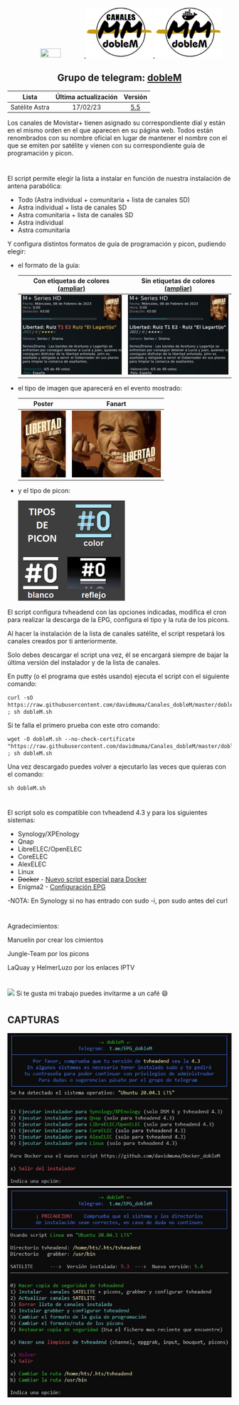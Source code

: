 <p align="center">
  <a href="https://github.com/davidmuma/EPG_dobleM"> <img src="https://raw.githubusercontent.com/davidmuma/EPG_dobleM/master/Images/logo_dobleM.png" width="30%" height="30%"> </a>
  <a href="https://github.com/davidmuma/Canales_dobleM"> <img src="https://raw.githubusercontent.com/davidmuma/Canales_dobleM/master/Images/logo_dobleM.png" width="30%" height="30%"> </a>
  <a href="https://github.com/davidmuma/Docker_dobleM"> <img src="https://raw.githubusercontent.com/davidmuma/Docker_dobleM/master/Images/logo_dobleM.png" width="30%" height="30%"> </a>
</p>

<h2 align="center">
  Grupo de telegram: <a href="https://t.me/EPG_dobleM">dobleM</a>
</h2>

  | Lista | Última actualización | Versión |
  | :-:	| :-: | :-: |
  | Satélite Astra | 17/02/23 | [ 5.5 ](https://github.com/davidmuma/Canales_dobleM/blob/master/Varios/changelog.md) |

Los canales de Movistar+ tienen asignado su correspondiente dial y están en el mismo orden en el que aparecen en su página web.
Todos están renombrados con su nombre oficial en lugar de mantener el nombre con el que se emiten por satélite y vienen con su correspondiente guía de programación y  picon. 
#
El script permite elegir la lista a instalar en función de nuestra instalación de antena parabólica:
- Todo (Astra individual + comunitaria + lista de canales SD)
- Astra individual + lista de canales SD
- Astra comunitaria + lista de canales SD
- Astra individual
- Astra comunitaria

Y configura distintos formatos de guía de programación y picon, pudiendo elegir:
- el formato de la guía:

  | Con etiquetas de colores [(ampliar)](https://raw.githubusercontent.com/davidmuma/Canales_dobleM/master/Varios/EPG/kodicolor.jpg) | Sin etiquetas de colores [(ampliar)](https://raw.githubusercontent.com/davidmuma/Canales_dobleM/master/Varios/EPG/kodisincolor.jpg) |
  | :-:	| :-: |
  | <a href="https://raw.githubusercontent.com/davidmuma/Canales_dobleM/master/Varios/EPG/kodicolor.jpg"><img src="https://raw.githubusercontent.com/davidmuma/Canales_dobleM/master/Varios/EPG/kodicolorp.jpg"></a> | <a href="https://raw.githubusercontent.com/davidmuma/Canales_dobleM/master/Varios/EPG/kodisincolor.jpg"><img src="https://raw.githubusercontent.com/davidmuma/Canales_dobleM/master/Varios/EPG/kodisincolorp.jpg"></a> |
 
 - el tipo de imagen que aparecerá en el evento mostrado:

   | Poster | Fanart |
   | :-:	| :-: |
   | ![alt text](https://raw.githubusercontent.com/davidmuma/Canales_dobleM/master/Varios/EPG/poster.jpg) | ![alt text](https://raw.githubusercontent.com/davidmuma/Canales_dobleM/master/Varios/EPG/fanart.jpg) |

- y el tipo de picon:

  ![alt text](https://raw.githubusercontent.com/davidmuma/Canales_dobleM/master/Varios/EPG/picon.png)

El script configura tvheadend con las opciones indicadas, modifica el cron para realizar la descarga de la EPG, configura el tipo y la ruta de los picons.

Al hacer la instalación de la lista de canales satélite, el script respetará los canales creados por ti anteriormente.

Solo debes descargar el script una vez, él se encargará siempre de bajar la última versión del instalador y de la lista de canales.

En putty (o el programa que estés usando) ejecuta el script con el siguiente comando:
```
curl -sO https://raw.githubusercontent.com/davidmuma/Canales_dobleM/master/dobleM.sh ; sh dobleM.sh
```
Si te falla el primero prueba con este otro comando:
```
wget -O dobleM.sh --no-check-certificate "https://raw.githubusercontent.com/davidmuma/Canales_dobleM/master/dobleM.sh" ; sh dobleM.sh
```
Una vez descargado puedes volver a ejecutarlo las veces que quieras con el comando:
```
sh dobleM.sh
```
#
El script solo es compatible con tvheadend 4.3 y para los siguientes sistemas:

- Synology/XPEnology
- Qnap
- LibreELEC/OpenELEC
- CoreELEC
- AlexELEC
- Linux
- ~~Docker~~ - [Nuevo script especial para Docker](https://github.com/davidmuma/Docker_dobleM/blob/main/README.md)
- Enigma2 - [Configuración EPG](https://github.com/davidmuma/Canales_dobleM/blob/master/Varios/INSenigma2.md)

-NOTA: En Synology si no has entrado con sudo -i, pon sudo antes del curl
#
Agradecimientos:

Manuelin por crear los cimientos

Jungle-Team por los picons

LaQuay y HelmerLuzo por los enlaces IPTV
#
<a href="https://www.paypal.me/EPGdobleM"><img src="http://www.webgrabplus.com/sites/default/files/styles/thumbnail/public/badges/donation.png" style="height: auto !important;width: auto !important;" ></a> Si te gusta mi trabajo puedes invitarme a un café :smile:
#
## CAPTURAS
![alt text](https://raw.githubusercontent.com/davidmuma/Canales_dobleM/master/Images/I1.jpg)
![alt text](https://raw.githubusercontent.com/davidmuma/Canales_dobleM/master/Images/I2.jpg)
